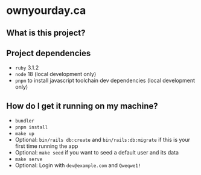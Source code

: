 # ownyourday.ca

## What is this project?

## Project dependencies
* `ruby` 3.1.2
* `node` 18 (local development only)
* `pnpm` to install javascript toolchain dev dependencies (local development only)

## How do I get it running on my machine?
* `bundler`
* `pnpm install`
* `make up`
* Optional: `bin/rails db:create` and `bin/rails:db:migrate` if this is your first time running the app
* Optional: `make seed` if you want to seed a default user and its data
* `make serve`
* Optional: Login with `dev@example.com` and `Qweqwe1!`

